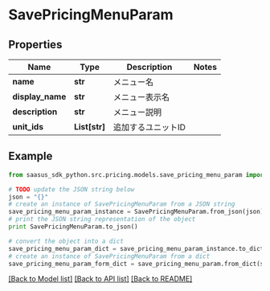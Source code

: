 # SavePricingMenuParam


## Properties

Name | Type | Description | Notes
------------ | ------------- | ------------- | -------------
**name** | **str** | メニュー名 | 
**display_name** | **str** | メニュー表示名 | 
**description** | **str** | メニュー説明 | 
**unit_ids** | **List[str]** | 追加するユニットID | 

## Example

```python
from saasus_sdk_python.src.pricing.models.save_pricing_menu_param import SavePricingMenuParam

# TODO update the JSON string below
json = "{}"
# create an instance of SavePricingMenuParam from a JSON string
save_pricing_menu_param_instance = SavePricingMenuParam.from_json(json)
# print the JSON string representation of the object
print SavePricingMenuParam.to_json()

# convert the object into a dict
save_pricing_menu_param_dict = save_pricing_menu_param_instance.to_dict()
# create an instance of SavePricingMenuParam from a dict
save_pricing_menu_param_form_dict = save_pricing_menu_param.from_dict(save_pricing_menu_param_dict)
```
[[Back to Model list]](../README.md#documentation-for-models) [[Back to API list]](../README.md#documentation-for-api-endpoints) [[Back to README]](../README.md)


